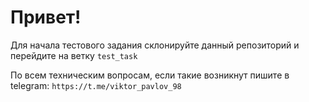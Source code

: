 # Привет!

Для начала тестового задания склонируйте данный репозиторий и перейдите на ветку `test_task`

По всем техническим вопросам, если такие возникнут пишите в telegram: `https://t.me/viktor_pavlov_98`
